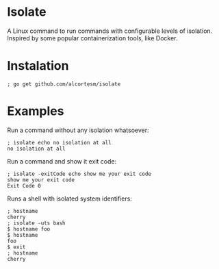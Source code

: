 # Isolate

A Linux command to run commands with configurable levels of isolation.
Inspired by some popular containerization tools,
like Docker.

# Instalation

```
; go get github.com/alcortesm/isolate
```

# Examples

Run a command without any isolation whatsoever:
```
; isolate echo no isolation at all
no isolation at all
```

Run a command and show it exit code:
```
; isolate -exitCode echo show me your exit code
show me your exit code
Exit Code 0
```

Runs a shell with isolated system identifiers:

```
; hostname
cherry
; isolate -uts bash
$ hostname foo
$ hostname
foo
$ exit
; hostname
cherry
```
